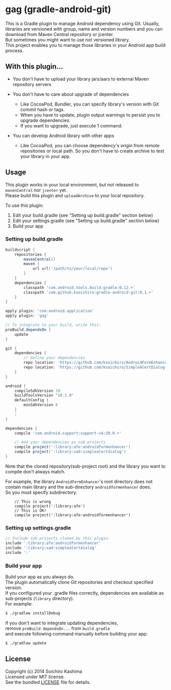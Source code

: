 # gag (gradle-android-git)

This is a Gradle plugin to manage Android dependency using Git.
Usually, libraries are versioned with group, name and version numbers and you can download from Maven Central repository or jcenter.  
But sometimes you might want to use not versioned library.  
This project enables you to manage those libraries
in your Android app build process.

## With this plugin...

* You don't have to upload your library jars/aars to external Maven repository servers

* You don't have to care about upgrade of dependencies

    * Like CocoaPod, Bundler, you can specify library's version with Git commit hash or tags.
    * When you have to update, plugin output warnings to persist you to upgrade dependencies.
    * If you want to upgrade, just execute 1 command.

* You can develop Android library with other apps

    * Like CocoaPod, you can choose dependency's origin from remote repositories or local path. So you don't have to create archive to test your library in your app.

## Usage

This plugin works in your local environment, but not released to `mavenCentral` nor `jcenter` yet.  
Please build this plugin and `uploadArchive` to your local repository.

To use this plugin:

1. Edit your build.gradle (see "Setting up build.gradle" section below)
1. Edit your settings.gradle (see "Setting up build.gradle" section below)
1. Build your app

### Setting up build.gradle

```groovy
buildscript {
    repositories {
        mavenCentral()
        maven {
            url url('/path/to/your/local/repo')
        }
    }
    dependencies {
        classpath 'com.android.tools.build:gradle:0.12.+'
        classpath 'com.github.ksoichiro:gradle-android-git:0.1.+'
    }
}

apply plugin: 'com.android.application'
apply plugin: 'gag'

// To integrate to your build, write this:
preBuild.dependsOn {
    update
}

git {
    dependencies {
        // Define your dependencies
        repo location: 'https://github.com/ksoichiro/AndroidFormEnhancer.git', name: 'afe', commit: '5a9492f45fd0f97289001a7398d04c59b846af40'
        repo location: 'https://github.com/ksoichiro/SimpleAlertDialog-for-Android.git', name: 'sad', tag: 'v1.1.1'
    }
}

android {
    compileSdkVersion 19
    buildToolsVersion "19.1.0"
    defaultConfig {
        minSdkVersion 8
    }
    :
}

dependencies {
    compile 'com.android.support:support-v4:20.0.+'

    // Add your dependencies as sub-projects
    compile project(':library:afe:androidformenhancer')
    compile project(':library:sad:simplealertdialog')
}

```

Note that the cloned repository(sub-project root) and the library you want to compile don't always match.

For example, the library `AndroidFormEnhancer`'s root directory does not contain main library and the sub-directory `androidformenhancer` does.  
So you must specify subdirectory.

```
    // This is wrong
    compile project(':library:afe')
    // This is OK!
    compile project(':library:afe:androidformenhancer')
```

### Setting up settings.gradle

```groovy
// Include sub-projects cloned by this plugin.
include ':library:afe:androidformenhancer'
include ':library:sad:simplealertdialog'
include ':'
```

### Build your app

Build your app as you always do.  
The plugin automatically clone Git repositories and checkout specified version.  
If you configured your .gradle files correctly, dependencies are available as sub-projects (`library` directory).  
For example:

```sh
$ ./gradlew installDebug
```

If you don't want to integrate updating dependencies,  
remove `preBuild dependsOn...` from `build.gradle`  
and execute following command manually before building your app:

```sh
$ ./gradlew update
```

## License

Copyright (c) 2014 Soichiro Kashima  
Licensed under MIT license.  
See the bundled [LICENSE](https://github.com/ksoichiro/gradle-android-git/blob/master/LICENSE) file for details.
